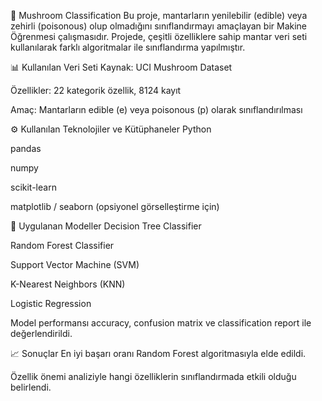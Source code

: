 🍄 Mushroom Classification
Bu proje, mantarların yenilebilir (edible) veya zehirli (poisonous) olup olmadığını sınıflandırmayı amaçlayan bir Makine Öğrenmesi çalışmasıdır. Projede, çeşitli özelliklere sahip mantar veri seti kullanılarak farklı algoritmalar ile sınıflandırma yapılmıştır.

📊 Kullanılan Veri Seti
Kaynak: UCI Mushroom Dataset

Özellikler: 22 kategorik özellik, 8124 kayıt

Amaç: Mantarların edible (e) veya poisonous (p) olarak sınıflandırılması

⚙️ Kullanılan Teknolojiler ve Kütüphaneler
Python

pandas

numpy

scikit-learn

matplotlib / seaborn (opsiyonel görselleştirme için)

📌 Uygulanan Modeller
Decision Tree Classifier

Random Forest Classifier

Support Vector Machine (SVM)

K-Nearest Neighbors (KNN)

Logistic Regression

Model performansı accuracy, confusion matrix ve classification report ile değerlendirildi.

📈 Sonuçlar
En iyi başarı oranı Random Forest algoritmasıyla elde edildi.

Özellik önemi analiziyle hangi özelliklerin sınıflandırmada etkili olduğu belirlendi.
